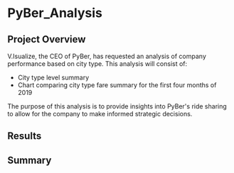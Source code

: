 # PyBer_Analysis

## Project Overview

V.Isualize, the CEO of PyBer, has requested an analysis of company performance based on city type. This analysis will consist of:

- City type level summary
- Chart comparing city type fare summary for the first four months of 2019

The purpose of this analysis is to provide insights into PyBer's ride sharing to allow for the company to make informed strategic decisions.

## Results



## Summary
